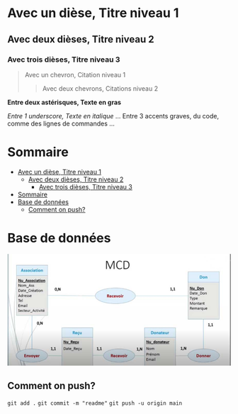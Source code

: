 # Avec un dièse, Titre niveau 1
## Avec deux dièses, Titre niveau 2
### Avec trois dièses, Titre niveau 3

> Avec un chevron, Citation niveau 1
>> Avec deux chevrons, Citations niveau 2

**Entre deux astérisques, Texte en gras**

_Entre 1 underscore, Texte en italique_
...
    Entre 3 accents graves, du code, comme des lignes de commandes
...
# Sommaire
- [Avec un dièse, Titre niveau 1](#avec-un-dièse-titre-niveau-1)
  - [Avec deux dièses, Titre niveau 2](#avec-deux-dièses-titre-niveau-2)
    - [Avec trois dièses, Titre niveau 3](#avec-trois-dièses-titre-niveau-3)
- [Sommaire](#sommaire)
- [Base de données](#base-de-données)
  - [Comment on push?](#comment-on-push)

# Base de données

![mcd](assets/exemple-MCD.jpg)

## Comment on push?
```git add .```
```git commit -m "readme"```
```git push -u origin main```
